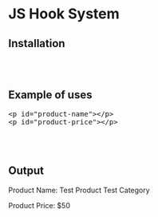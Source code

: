 # JS Hook System

## Installation 
<pre>
<script src="./src/hook.js"></script>
</pre>

## Example of uses 
<pre>
&lt;p id="product-name"&gt;&lt;/p&gt;
&lt;p id="product-price"&gt;&lt;/p&gt;

<script>
    function test() {
        var name = document.getElementById('product-name');
        var price = document.getElementById('product-price');

        // Set up the hooks
        Hook.register('_PRODUCT_NAME', function (args) {
            return args + ' <small style="color: blue;">Test Category</small>';
        });

        Hook.register('_PRODUCT_PRICE', function (args) {
            return args + 10;
        });
        Hook.register('_PRODUCT_PRICE', function (args) {
            return args + 10;
        });
        Hook.register('_PRODUCT_PRICE', function (args) {
            return args + 10;
        });
        Hook.register('_PRODUCT_PRICE', function (args) {
            return args + 10;
        });


        name.innerHTML = 'Product Name: ' + Hook.call('_PRODUCT_NAME', 'Test Product');
        price.innerHTML = 'Product Price: $' + Hook.call('_PRODUCT_PRICE', 10);
    }

    test();
</script>
</pre>

## Output 
<p>Product Name: Test Product Test Category</p>
<p>Product Price: $50</p>